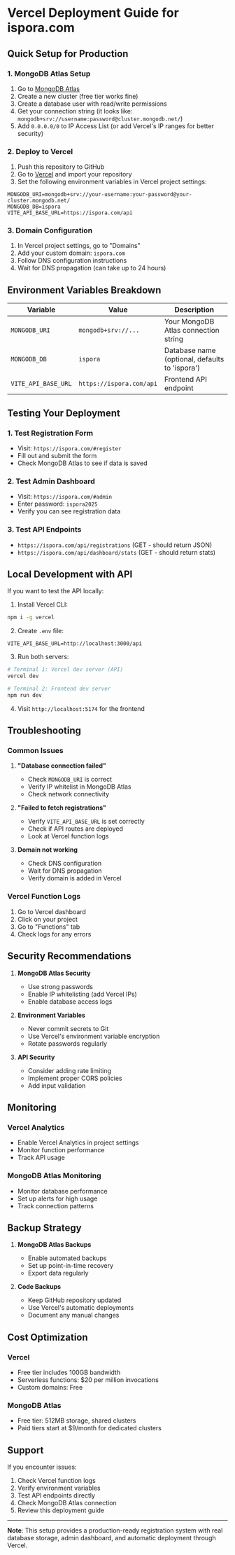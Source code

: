 # Vercel Deployment Guide for ispora.com

## Quick Setup for Production

### 1. MongoDB Atlas Setup
1. Go to [MongoDB Atlas](https://cloud.mongodb.com)
2. Create a new cluster (free tier works fine)
3. Create a database user with read/write permissions
4. Get your connection string (it looks like: `mongodb+srv://username:password@cluster.mongodb.net/`)
5. Add `0.0.0.0/0` to IP Access List (or add Vercel's IP ranges for better security)

### 2. Deploy to Vercel
1. Push this repository to GitHub
2. Go to [Vercel](https://vercel.com) and import your repository
3. Set the following environment variables in Vercel project settings:

```
MONGODB_URI=mongodb+srv://your-username:your-password@your-cluster.mongodb.net/
MONGODB_DB=ispora
VITE_API_BASE_URL=https://ispora.com/api
```

### 3. Domain Configuration
1. In Vercel project settings, go to "Domains"
2. Add your custom domain: `ispora.com`
3. Follow DNS configuration instructions
4. Wait for DNS propagation (can take up to 24 hours)

## Environment Variables Breakdown

| Variable | Value | Description |
|----------|-------|-------------|
| `MONGODB_URI` | `mongodb+srv://...` | Your MongoDB Atlas connection string |
| `MONGODB_DB` | `ispora` | Database name (optional, defaults to 'ispora') |
| `VITE_API_BASE_URL` | `https://ispora.com/api` | Frontend API endpoint |

## Testing Your Deployment

### 1. Test Registration Form
- Visit: `https://ispora.com/#register`
- Fill out and submit the form
- Check MongoDB Atlas to see if data is saved

### 2. Test Admin Dashboard
- Visit: `https://ispora.com/#admin`
- Enter password: `ispora2025`
- Verify you can see registration data

### 3. Test API Endpoints
- `https://ispora.com/api/registrations` (GET - should return JSON)
- `https://ispora.com/api/dashboard/stats` (GET - should return stats)

## Local Development with API

If you want to test the API locally:

1. Install Vercel CLI:
```bash
npm i -g vercel
```

2. Create `.env` file:
```env
VITE_API_BASE_URL=http://localhost:3000/api
```

3. Run both servers:
```bash
# Terminal 1: Vercel dev server (API)
vercel dev

# Terminal 2: Frontend dev server
npm run dev
```

4. Visit `http://localhost:5174` for the frontend

## Troubleshooting

### Common Issues

1. **"Database connection failed"**
   - Check `MONGODB_URI` is correct
   - Verify IP whitelist in MongoDB Atlas
   - Check network connectivity

2. **"Failed to fetch registrations"**
   - Verify `VITE_API_BASE_URL` is set correctly
   - Check if API routes are deployed
   - Look at Vercel function logs

3. **Domain not working**
   - Check DNS configuration
   - Wait for DNS propagation
   - Verify domain is added in Vercel

### Vercel Function Logs
1. Go to Vercel dashboard
2. Click on your project
3. Go to "Functions" tab
4. Check logs for any errors

## Security Recommendations

1. **MongoDB Atlas Security**
   - Use strong passwords
   - Enable IP whitelisting (add Vercel IPs)
   - Enable database access logs

2. **Environment Variables**
   - Never commit secrets to Git
   - Use Vercel's environment variable encryption
   - Rotate passwords regularly

3. **API Security**
   - Consider adding rate limiting
   - Implement proper CORS policies
   - Add input validation

## Monitoring

### Vercel Analytics
- Enable Vercel Analytics in project settings
- Monitor function performance
- Track API usage

### MongoDB Atlas Monitoring
- Monitor database performance
- Set up alerts for high usage
- Track connection patterns

## Backup Strategy

1. **MongoDB Atlas Backups**
   - Enable automated backups
   - Set up point-in-time recovery
   - Export data regularly

2. **Code Backups**
   - Keep GitHub repository updated
   - Use Vercel's automatic deployments
   - Document any manual changes

## Cost Optimization

### Vercel
- Free tier includes 100GB bandwidth
- Serverless functions: $20 per million invocations
- Custom domains: Free

### MongoDB Atlas
- Free tier: 512MB storage, shared clusters
- Paid tiers start at $9/month for dedicated clusters

## Support

If you encounter issues:
1. Check Vercel function logs
2. Verify environment variables
3. Test API endpoints directly
4. Check MongoDB Atlas connection
5. Review this deployment guide

---

**Note**: This setup provides a production-ready registration system with real database storage, admin dashboard, and automatic deployment through Vercel.
